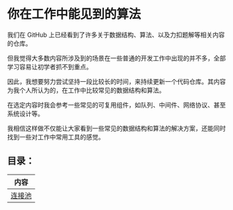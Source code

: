 # 你在工作中能见到的算法

我们在 GitHub 上已经看到了许多关于数据结构、算法、以及力扣题解等相关内容的仓库。

但我觉得大多数内容所涉及到的场景在一些普通的开发工作中出现的并不多，全部学习容易让初学者抓不到重点。

因此，我想要努力尝试坚持一段比较长的时间，来持续更新一个代码仓库。其内容为我个人所认为的，在工作中比较常见的数据结构和算法。

在选定内容时我会参考一些常见的可复用组件，如队列、中间件、网络协议、甚至系统设计等。

我相信这样做不仅能让大家看到一些常见的数据结构和算法的解决方案，还能同时找到一些对工作中常用工具的感觉。

## 目录：

| 内容                   |
|----------------------|
| [连接池](./object_pool) |
